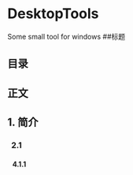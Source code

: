 # DesktopTools
Some small tool for windows
##标题
## 目录 
## 正文
 
## 1. 简介
### &nbsp;&nbsp;2.1 
#### &nbsp;&nbsp; 4.1.1 
